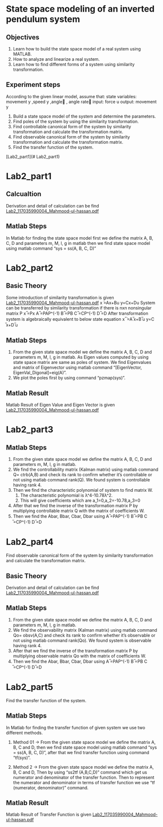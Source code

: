 # State space modeling of an inverted pendulum system
## Objectives
1) Learn how to build the state space model of a real system using MATLAB.
2) How to analyze and linearize a real system.
3) Learn how to find different forms of a system using similarity transformation.

## Experiment steps
According to the given linear model, assume that:
state variables: movement y ,speed y ,angle , angle rate
input: force u
output: movement y
1) Build a state space model of the system and determine the parameters.
2) Find poles of the system by using the similarity transformation.
3) Find controllable canonical form of the system by similarity transformation and calculate the transformation matrix.
4) Find observable canonical form of the system by similarity transformation and calculate the transformation matrix.
5) Find the transfer function of the system.

[Lab2_part1](# Lab2_part1)

# Lab2_part1
## Calcualtion 
Derivation and detail of calculation can be find [Lab2_117035990004_Mahmood-ul-hassan.pdf](https://github.com/mahmood-ul-hasan/Linear-System-Theory/blob/main/Lab%20Experiment%2002/Lab2_117035990004_Mahmood-ul-hassan.pdf)
## Matlab Steps 
In Matlab for finding the state space model first we define the matrix A, B, C, D and parameters m, M, l, g in matlab then we find state space model using matlab command “sys = ss(A, B, C, D)”

# Lab2_part2
## Basic Theory 
Some introduction of similarity transformation is given [Lab2_117035990004_Mahmood-ul-hassan.pdf](https://github.com/mahmood-ul-hasan/Linear-System-Theory/blob/main/Lab%20Experiment%2002/Lab2_117035990004_Mahmood-ul-hassan.pdf)
x ̇=Ax+Bu
y=Cx+Du
System can be transferred by similarity transformation if there is nxn nonsingular matrix P
x ̅=Px
A ̅=PAP^(-1)
B ̅=PB
C ̅=CP^(-1)
D ̅=D
After transformation system is algebraically equivalent to below state equation
x ̅  ̇=A ̅x+B ̅u
y=C ̅x+D ̅u

## Matlab Steps 
1) From the given state space model we define the matrix A, B, C, D and parameters m, M, l, g  in matlab. As Eigen values computed by using state space matrix are same as poles of system. We find Eigenvalues and matrix of Eigenvector using matlab command “[EigenVector, EigenVal_Digonal]=eig(A)”. 
2) We plot the poles first by using command “pzmap(sys)”.

## Matlab Result
Matlab Result of Eigen Value and Eigen Vector is given  [Lab2_117035990004_Mahmood-ul-hassan.pdf](https://github.com/mahmood-ul-hasan/Linear-System-Theory/blob/main/Lab%20Experiment%2002/Lab2_117035990004_Mahmood-ul-hassan.pdf)


# Lab2_part3
## Matlab Steps 
1. From the given state space model we define the matrix A, B, C, D and parameters m, M, l, g  in matlab.
2. We find the controllability matrix (Kalman matrix) using matlab command Q= ctrb(A,B) and check its rank to confirm whether it’s controllable or not using matlab command rank(Q).  We found system is controllable having rank 4.
3. Then we find the characteristic polynomial of system to find matrix W. 
   1. The characteristic polynomial is  λ^4-10.78λ^2. 
	 2. This will give coefficients which are  a_1=0,a_2=-10.78,a_3=0
4. After that we find the inverse of the transformation matrix P by multiplying controllable matrix Q with the matrix of coefficients W.
5. Then we find the Abar, Bbar, Cbar, Dbar using
         A ̅=PAP^(-1)                  B ̅=PB                         C ̅=CP^(-1)                 D ̅=D

# Lab2_part4
Find observable canonical form of the system by similarity transformation and calculate the transformation matrix.
## Basic Theory 
Derivation and detail of calculation can be find [Lab2_117035990004_Mahmood-ul-hassan.pdf](https://github.com/mahmood-ul-hasan/Linear-System-Theory/blob/main/Lab%20Experiment%2002/Lab2_117035990004_Mahmood-ul-hassan.pdf)
## Matlab Steps 
1. From the given state space model we define the matrix A, B, C, D and parameters m, M, l, g  in matlab.
2. We find the observability matrix (Kalman matrix) using matlab command Qo= obsv(A,C) and check its rank to confirm whether it’s observable or not using matlab command rank(Qo).  We found system is observable having rank 4.
3. After that we find the inverse of the transformation matrix P by multiplying observable matrix Qo with the matrix of coefficients W.
4. Then we find the Abar, Bbar, Cbar, Dbar using       A ̅=PAP^(-1)                  B ̅=PB                         C ̅=CP^(-1)                 D ̅=D

# Lab2_part5 
Find the transfer function of the system. 
## Matlab Steps 
In Matlab for finding the transfer function of given system we use two different methods.
1) Method 01 -> 
  From the given state space model we define the  matrix A, B, C and D, then we find state space model using matlab command “sys = ss(A, B, C, D)”, after that we find transfer function using command “tf(sys)”.

2) Method 2 -> 
  From the given state space model we define the  matrix A, B, C and D, Then by using “ss2tf (A,B,C,D)” command which get us numerator and denominator of the transfer function.  Then to represent the numerator and denominator in terms of transfer function we use “tf (numerator, denominator)” command.
## Matlab Result
Matlab Result of Transfer Function is given [Lab2_117035990004_Mahmood-ul-hassan.pdf](https://github.com/mahmood-ul-hasan/Linear-System-Theory/blob/main/Lab%20Experiment%2002/Lab2_117035990004_Mahmood-ul-hassan.pdf)

